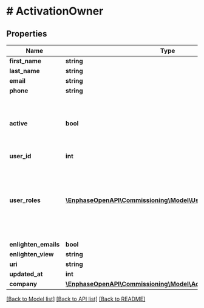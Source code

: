# # ActivationOwner

## Properties

Name | Type | Description | Notes
------------ | ------------- | ------------- | -------------
**first_name** | **string** |  | [optional]
**last_name** | **string** |  | [optional]
**email** | **string** |  | [optional]
**phone** | **string** |  | [optional]
**active** | **bool** | Whether the user is allowed to log in to Enlighten. Values true, false. Default true. | [optional]
**user_id** | **int** |  | [optional]
**user_roles** | [**\EnphaseOpenAPI\Commissioning\Model\UserRoleEnum[]**](UserRoleEnum.md) | What type of user this is in Enlighten. For self installer user user_roles will be [&#39;self_installer&#39;]. For other users user_roles will be empty. | [optional]
**enlighten_emails** | **bool** |  | [optional]
**enlighten_view** | **string** |  | [optional]
**uri** | **string** |  | [optional]
**updated_at** | **int** |  | [optional]
**company** | [**\EnphaseOpenAPI\Commissioning\Model\ActivationOwnerCompany**](ActivationOwnerCompany.md) |  | [optional]

[[Back to Model list]](../../README.md#models) [[Back to API list]](../../README.md#endpoints) [[Back to README]](../../README.md)
